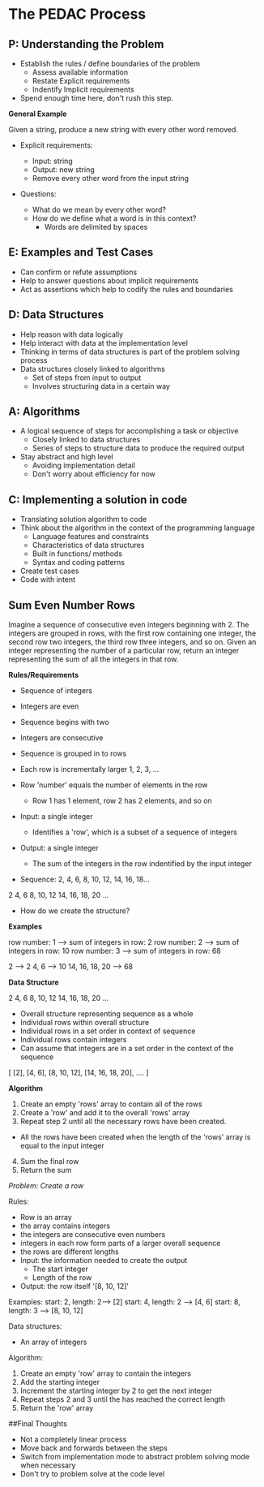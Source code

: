 # The PEDAC Process

## P: Understanding the Problem

- Establish the rules / define boundaries of the problem
  - Assess available information
  - Restate Explicit requirements 
  - Indentify Implicit requirements
- Spend enough time here, don't rush this step.

**General Example**

Given a string, produce a new string with every other word removed.

- Explicit requirements: 
  - Input: string
  - Output: new string
  - Remove every other word from the input string

- Questions: 
  - What do we mean by every other word?
  - How do we define what a word is in this context?
    - Words are delimited by spaces



## E: Examples and Test Cases

- Can confirm or refute assumptions
- Help to answer questions about implicit requirements
- Act as assertions which help to codify the rules and boundaries


## D: Data Structures

- Help reason with data logically
- Help interact with data at the implementation level
- Thinking in terms of data structures is part of the problem solving process
- Data structures closely linked to algorithms
   - Set of steps from input to output
    - Involves structuring data in a certain way


## A: Algorithms

- A logical sequence of steps for accomplishing a task or objective
  - Closely linked to data structures
  - Series of steps to structure data to produce the required output
- Stay abstract and high level 
  - Avoiding implementation detail
  - Don't worry about efficiency for now



## C: Implementing a solution in code

- Translating solution algorithm to code
- Think about the algorithm in the context of the programming language
  - Language features and constraints
  - Characteristics of data structures
  - Built in functions/ methods
  - Syntax and coding patterns
- Create test cases
- Code with intent



## Sum Even Number Rows

Imagine a sequence of consecutive even integers beginning with 2. The integers are grouped in rows, with the first row containing one integer, the second row two integers, the third row three integers, and so on. Given an integer representing the number of a particular row, return an integer representing the sum of all the integers in that row.

**Rules/Requirements**

- Sequence of integers
- Integers are even
- Sequence begins with two
- Integers are consecutive
- Sequence is grouped in to rows
- Each row is incrementally larger 1, 2, 3, ...
- Row 'number' equals the number of elements in the row
  - Row 1 has 1 element, row 2 has 2 elements, and so on
- Input: a single integer
  - Identifies a 'row', which is a subset of a sequence of integers
- Output: a single integer
  - The sum of the integers in the row indentified by the input integer

- Sequence: 
2, 4, 6, 8, 10, 12, 14, 16, 18...

2
4, 6
8, 10, 12
14, 16, 18, 20
...

- How do we create the structure?

**Examples**

row number: 1 --> sum of integers in row: 2
row number: 2 --> sum of integers in row: 10
row number: 3 --> sum of integers in row: 68

2 --> 2
4, 6 --> 10
14, 16, 18, 20 --> 68


**Data Structure**

2
4, 6
8, 10, 12
14, 16, 18, 20
...

- Overall structure representing sequence as a whole
- Individual rows within overall structure
- Individual rows in a set order in context of sequence
- Individual rows contain integers
- Can assume that integers are in a set order in the context of the sequence

[
  [2],
  [4, 6],
  [8, 10, 12],
  [14, 16, 18, 20],
  ....
]

**Algorithm**

1. Create an empty 'rows' array to contain all of the rows
2. Create a 'row' and add it to the overall 'rows' array
3. Repeat step 2 until all the necessary rows have been created.
  - All the rows have been created when the length of the 'rows' array is equal
    to the input integer
4. Sum the final row
5. Return the sum

*Problem: Create a row*

Rules: 
- Row is an array
- the array contains integers
- the integers are consecutive even numbers
- integers in each row form parts of a larger overall sequence
- the rows are different lengths
- Input: the information needed to create the output
  - The start integer
  - Length of the row
- Output: the row itself '[8, 10, 12]'

Examples: 
start: 2, length: 2--> [2]
start: 4, length: 2 --> [4, 6]
start: 8, length: 3 --> [8, 10, 12]

Data structures: 
- An array of integers

Algorithm:
1. Create an empty 'row' array to contain the integers
2. Add the starting integer
3. Increment the starting integer by 2 to get the next integer
4. Repeat steps 2 and 3 until the has reached the correct length
5. Return the 'row' array

##Final Thoughts

- Not a completely linear process
- Move back and forwards between the steps
- Switch from implementation mode to abstract problem solving mode when necessary
- Don't try to problem solve at the code level